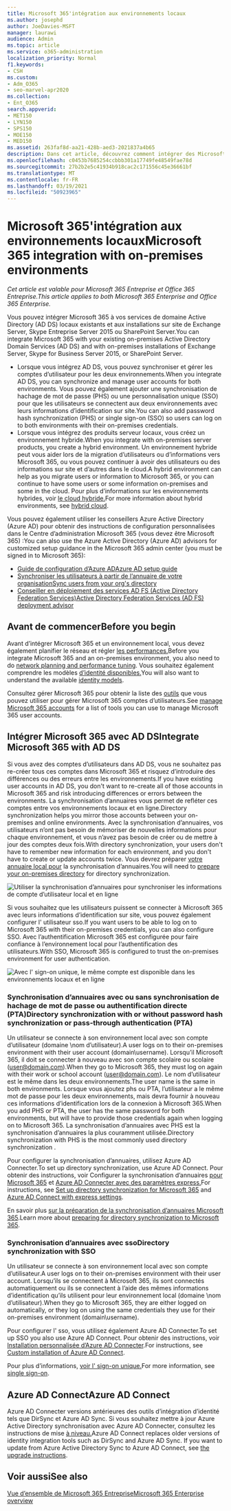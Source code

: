 ```yaml
---
title: Microsoft 365'intégration aux environnements locaux
ms.author: josephd
author: JoeDavies-MSFT
manager: laurawi
audience: Admin
ms.topic: article
ms.service: o365-administration
localization_priority: Normal
f1.keywords:
- CSH
ms.custom:
- Adm_O365
- seo-marvel-apr2020
ms.collection:
- Ent_O365
search.appverid:
- MET150
- LYN150
- SPS150
- MOE150
- MED150
ms.assetid: 263faf8d-aa21-428b-aed3-2021837a4b65
description: Dans cet article, découvrez comment intégrer des Microsoft 365 à vos services d’annuaire et environnements locaux existants.
ms.openlocfilehash: c0453b7685254ccbbb301a17749fe48549fae78d
ms.sourcegitcommit: 27b2b2e5c41934b918cac2c171556c45e36661bf
ms.translationtype: MT
ms.contentlocale: fr-FR
ms.lasthandoff: 03/19/2021
ms.locfileid: "50923965"
---
```

# <a name="microsoft-365-integration-with-on-premises-environments"></a><span data-ttu-id="1c074-103">Microsoft 365'intégration aux environnements locaux</span><span class="sxs-lookup"><span data-stu-id="1c074-103">Microsoft 365 integration with on-premises environments</span></span>

<span data-ttu-id="1c074-104">*Cet article est valable pour Microsoft 365 Entreprise et Office 365 Entreprise.*</span><span class="sxs-lookup"><span data-stu-id="1c074-104">*This article applies to both Microsoft 365 Enterprise and Office 365 Enterprise.*</span></span>

<span data-ttu-id="1c074-105">Vous pouvez intégrer Microsoft 365 à vos services de domaine Active Directory (AD DS) locaux existants et aux installations sur site de Exchange Server, Skype Entreprise Server 2015 ou SharePoint Server.</span><span class="sxs-lookup"><span data-stu-id="1c074-105">You can integrate Microsoft 365 with your existing on-premises Active Directory Domain Services (AD DS) and with on-premises installations of Exchange Server, Skype for Business Server 2015, or SharePoint Server.</span></span>
  
 - <span data-ttu-id="1c074-106">Lorsque vous intégrez AD DS, vous pouvez synchroniser et gérer les comptes d’utilisateur pour les deux environnements.</span><span class="sxs-lookup"><span data-stu-id="1c074-106">When you integrate AD DS, you can synchronize and manage user accounts for both environments.</span></span> <span data-ttu-id="1c074-107">Vous pouvez également ajouter une synchronisation de hachage de mot de passe (PHS) ou une personnalisation unique (SSO) pour que les utilisateurs se connectent aux deux environnements avec leurs informations d’identification sur site.</span><span class="sxs-lookup"><span data-stu-id="1c074-107">You can also add password hash synchronization (PHS) or single sign-on (SSO) so users can log on to both environments with their on-premises credentials.</span></span>
 - <span data-ttu-id="1c074-108">Lorsque vous intégrez des produits serveur locaux, vous créez un environnement hybride.</span><span class="sxs-lookup"><span data-stu-id="1c074-108">When you integrate with on-premises server products, you create a hybrid environment.</span></span> <span data-ttu-id="1c074-109">Un environnement hybride peut vous aider lors de la migration d’utilisateurs ou d’informations vers Microsoft 365, ou vous pouvez continuer à avoir des utilisateurs ou des informations sur site et d’autres dans le cloud.</span><span class="sxs-lookup"><span data-stu-id="1c074-109">A hybrid environment can help as you migrate users or information to Microsoft 365, or you can continue to have some users or some information on-premises and some in the cloud.</span></span> <span data-ttu-id="1c074-110">Pour plus d’informations sur les environnements hybrides, voir [le cloud hybride.](../solutions/cloud-architecture-models.md#hybrid)</span><span class="sxs-lookup"><span data-stu-id="1c074-110">For more information about hybrid environments, see [hybrid cloud](../solutions/cloud-architecture-models.md#hybrid).</span></span>

<span data-ttu-id="1c074-111">Vous pouvez également utiliser les conseillers Azure Active Directory (Azure AD) pour obtenir des instructions de configuration personnalisées dans le Centre d’administration Microsoft 365 (vous devez être Microsoft 365) :</span><span class="sxs-lookup"><span data-stu-id="1c074-111">You can also use the Azure Active Directory (Azure AD) advisors for customized setup guidance in the Microsoft 365 admin center (you must be signed in to Microsoft 365):</span></span>

- [<span data-ttu-id="1c074-112">Guide de configuration d’Azure AD</span><span class="sxs-lookup"><span data-stu-id="1c074-112">Azure AD setup guide</span></span>](https://aka.ms/aadpguidance)
- [<span data-ttu-id="1c074-113">Synchroniser les utilisateurs à partir de l’annuaire de votre organisation</span><span class="sxs-lookup"><span data-stu-id="1c074-113">Sync users from your org's directory</span></span>](https://aka.ms/aadconnectpwsync)
- [<span data-ttu-id="1c074-114">Conseiller en déploiement des services AD FS (Active Directory Federation Services)</span><span class="sxs-lookup"><span data-stu-id="1c074-114">Active Directory Federation Services (AD FS) deployment advisor</span></span>](https://aka.ms/adfsguidance)
   
## <a name="before-you-begin"></a><span data-ttu-id="1c074-115">Avant de commencer</span><span class="sxs-lookup"><span data-stu-id="1c074-115">Before you begin</span></span>

<span data-ttu-id="1c074-116">Avant d’intégrer Microsoft 365 et un environnement local, vous devez également planifier le réseau et régler [les performances.](network-planning-and-performance.md)</span><span class="sxs-lookup"><span data-stu-id="1c074-116">Before you integrate Microsoft 365 and an on-premises environment, you also need to do [network planning and performance tuning](network-planning-and-performance.md).</span></span> <span data-ttu-id="1c074-117">Vous souhaitez également comprendre les modèles [d’identité disponibles.](about-microsoft-365-identity.md)</span><span class="sxs-lookup"><span data-stu-id="1c074-117">You will also want to understand the available [identity models](about-microsoft-365-identity.md).</span></span> 

<span data-ttu-id="1c074-118">Consultez gérer Microsoft 365 pour obtenir la liste des [outils](manage-microsoft-365-accounts.md) que vous pouvez utiliser pour gérer Microsoft 365 comptes d’utilisateurs.</span><span class="sxs-lookup"><span data-stu-id="1c074-118">See [manage Microsoft 365 accounts](manage-microsoft-365-accounts.md) for a list of tools you can use to manage Microsoft 365 user accounts.</span></span> 
  
## <a name="integrate-microsoft-365-with-ad-ds"></a><span data-ttu-id="1c074-119">Intégrer Microsoft 365 avec AD DS</span><span class="sxs-lookup"><span data-stu-id="1c074-119">Integrate Microsoft 365 with AD DS</span></span>

<span data-ttu-id="1c074-120">Si vous avez des comptes d’utilisateurs dans AD DS, vous ne souhaitez pas re-créer tous ces comptes dans Microsoft 365 et risquez d’introduire des différences ou des erreurs entre les environnements.</span><span class="sxs-lookup"><span data-stu-id="1c074-120">If you have existing user accounts in AD DS, you don't want to re-create all of those accounts in Microsoft 365 and risk introducing differences or errors between the environments.</span></span> <span data-ttu-id="1c074-121">La synchronisation d’annuaires vous permet de refléter ces comptes entre vos environnements locaux et en ligne.</span><span class="sxs-lookup"><span data-stu-id="1c074-121">Directory synchronization helps you mirror those accounts between your on-premises and online environments.</span></span> <span data-ttu-id="1c074-122">Avec la synchronisation d’annuaires, vos utilisateurs n’ont pas besoin de mémoriser de nouvelles informations pour chaque environnement, et vous n’avez pas besoin de créer ou de mettre à jour des comptes deux fois.</span><span class="sxs-lookup"><span data-stu-id="1c074-122">With directory synchronization, your users don't have to remember new information for each environment, and you don't have to create or update accounts twice.</span></span> <span data-ttu-id="1c074-123">Vous devrez préparer [votre annuaire local pour](prepare-for-directory-synchronization.md) la synchronisation d’annuaires.</span><span class="sxs-lookup"><span data-stu-id="1c074-123">You will need to [prepare your on-premises directory](prepare-for-directory-synchronization.md) for directory synchronization.</span></span>
  
![Utiliser la synchronisation d’annuaires pour synchroniser les informations de compte d’utilisateur local et en ligne](../media/microsoft-365-integration/directory-synchronization.png)
  
<span data-ttu-id="1c074-125">Si vous souhaitez que les utilisateurs puissent se connecter à Microsoft 365 avec leurs informations d’identification sur site, vous pouvez également configurer l' utilisateur sso.</span><span class="sxs-lookup"><span data-stu-id="1c074-125">If you want users to be able to log on to Microsoft 365 with their on-premises credentials, you can also configure SSO.</span></span> <span data-ttu-id="1c074-126">Avec l’authentification Microsoft 365 est configurée pour faire confiance à l’environnement local pour l’authentification des utilisateurs.</span><span class="sxs-lookup"><span data-stu-id="1c074-126">With SSO, Microsoft 365 is configured to trust the on-premises environment for user authentication.</span></span>
  
![Avec l' sign-on unique, le même compte est disponible dans les environnements locaux et en ligne](../media/microsoft-365-integration/single-sign-on.png)

### <a name="directory-synchronization-with-or-without-password-hash-synchronization-or-pass-through-authentication-pta"></a><span data-ttu-id="1c074-128">Synchronisation d’annuaires avec ou sans synchronisation de hachage de mot de passe ou authentification directe (PTA)</span><span class="sxs-lookup"><span data-stu-id="1c074-128">Directory synchronization with or without password hash synchronization or pass-through authentication (PTA)</span></span>

<span data-ttu-id="1c074-129">Un utilisateur se connecte à son environnement local avec son compte d’utilisateur (domaine \nom d’utilisateur).</span><span class="sxs-lookup"><span data-stu-id="1c074-129">A user logs on to their on-premises environment with their user account (domain\username).</span></span> <span data-ttu-id="1c074-130">Lorsqu’il Microsoft 365, il doit se connecter à nouveau avec son compte scolaire ou scolaire (user@domain.com).</span><span class="sxs-lookup"><span data-stu-id="1c074-130">When they go to Microsoft 365, they must log on again with their work or school account (user@domain.com).</span></span> <span data-ttu-id="1c074-131">Le nom d’utilisateur est le même dans les deux environnements.</span><span class="sxs-lookup"><span data-stu-id="1c074-131">The user name is the same in both environments.</span></span> <span data-ttu-id="1c074-132">Lorsque vous ajoutez phs ou PTA, l’utilisateur a le même mot de passe pour les deux environnements, mais devra fournir à nouveau ces informations d’identification lors de la connexion à Microsoft 365.</span><span class="sxs-lookup"><span data-stu-id="1c074-132">When you add PHS or PTA, the user has the same password for both environments, but will have to provide those credentials again when logging on to Microsoft 365.</span></span> <span data-ttu-id="1c074-133">La synchronisation d’annuaires avec PHS est la synchronisation d’annuaires la plus couramment utilisée.</span><span class="sxs-lookup"><span data-stu-id="1c074-133">Directory synchronization with PHS is the most commonly used directory synchronization .</span></span>

<span data-ttu-id="1c074-134">Pour configurer la synchronisation d’annuaires, utilisez Azure AD Connecter.</span><span class="sxs-lookup"><span data-stu-id="1c074-134">To set up directory synchronization, use Azure AD Connect.</span></span> <span data-ttu-id="1c074-135">Pour obtenir des instructions, voir Configurer la synchronisation d’annuaires [pour Microsoft 365](set-up-directory-synchronization.md) et [Azure AD Connecter avec des paramètres express.](/azure/active-directory/hybrid/how-to-connect-install-express)</span><span class="sxs-lookup"><span data-stu-id="1c074-135">For instructions, see [Set up directory synchronization for Microsoft 365](set-up-directory-synchronization.md) and [Azure AD Connect with express settings](/azure/active-directory/hybrid/how-to-connect-install-express).</span></span>

<span data-ttu-id="1c074-136">En savoir plus [sur la préparation de la synchronisation d’annuaires Microsoft 365](prepare-for-directory-synchronization.md).</span><span class="sxs-lookup"><span data-stu-id="1c074-136">Learn more about [preparing for directory synchronization to Microsoft 365](prepare-for-directory-synchronization.md).</span></span>

### <a name="directory-synchronization-with-sso"></a><span data-ttu-id="1c074-137">Synchronisation d’annuaires avec sso</span><span class="sxs-lookup"><span data-stu-id="1c074-137">Directory synchronization with SSO</span></span>

<span data-ttu-id="1c074-138">Un utilisateur se connecte à son environnement local avec son compte d’utilisateur.</span><span class="sxs-lookup"><span data-stu-id="1c074-138">A user logs on to their on-premises environment with their user account.</span></span> <span data-ttu-id="1c074-139">Lorsqu’ils se connectent à Microsoft 365, ils sont connectés automatiquement ou ils se connectent à l’aide des mêmes informations d’identification qu’ils utilisent pour leur environnement local (domaine \nom d’utilisateur).</span><span class="sxs-lookup"><span data-stu-id="1c074-139">When they go to Microsoft 365, they are either logged on automatically, or they log on using the same credentials they use for their on-premises environment (domain\username).</span></span>

<span data-ttu-id="1c074-140">Pour configurer l' sso, vous utilisez également Azure AD Connecter.</span><span class="sxs-lookup"><span data-stu-id="1c074-140">To set up SSO you also use Azure AD Connect.</span></span> <span data-ttu-id="1c074-141">Pour obtenir des instructions, voir [Installation personnalisée d’Azure AD Connecter](/azure/active-directory/hybrid/how-to-connect-install-custom).</span><span class="sxs-lookup"><span data-stu-id="1c074-141">For instructions, see [Custom installation of Azure AD Connect](/azure/active-directory/hybrid/how-to-connect-install-custom).</span></span>

<span data-ttu-id="1c074-142">Pour plus d’informations, [voir l' sign-on unique.](/azure/active-directory/manage-apps/what-is-single-sign-on)</span><span class="sxs-lookup"><span data-stu-id="1c074-142">For more information, see [single sign-on](/azure/active-directory/manage-apps/what-is-single-sign-on).</span></span>

## <a name="azure-ad-connect"></a><span data-ttu-id="1c074-143">Azure AD Connect</span><span class="sxs-lookup"><span data-stu-id="1c074-143">Azure AD Connect</span></span>

<span data-ttu-id="1c074-144">Azure AD Connecter versions antérieures des outils d’intégration d’identité tels que DirSync et Azure AD Sync. Si vous souhaitez mettre à jour Azure Active Directory synchronisation avec Azure AD Connecter, consultez les instructions de mise [à niveau.](/azure/active-directory/hybrid/how-to-dirsync-upgrade-get-started)</span><span class="sxs-lookup"><span data-stu-id="1c074-144">Azure AD Connect replaces older versions of identity integration tools such as DirSync and Azure AD Sync. If you want to update from Azure Active Directory Sync to Azure AD Connect, see [the upgrade instructions](/azure/active-directory/hybrid/how-to-dirsync-upgrade-get-started).</span></span> 

## <a name="see-also"></a><span data-ttu-id="1c074-145">Voir aussi</span><span class="sxs-lookup"><span data-stu-id="1c074-145">See also</span></span>

[<span data-ttu-id="1c074-146">Vue d’ensemble de Microsoft 365 Entreprise</span><span class="sxs-lookup"><span data-stu-id="1c074-146">Microsoft 365 Enterprise overview</span></span>](microsoft-365-overview.md)